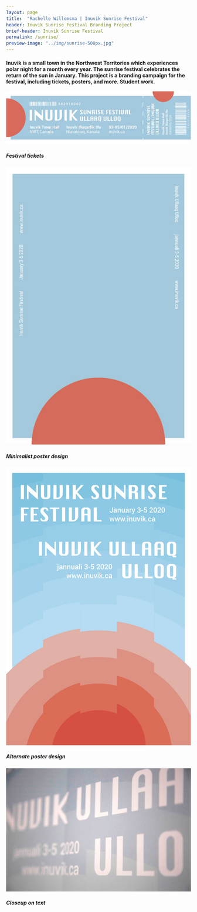 ```yaml
---
layout: page
title:  "Rachelle Willemsma | Inuvik Sunrise Festival"
header: Inuvik Sunrise Festival Branding Project
brief-header: Inuvik Sunrise Festival
permalink: /sunrise/
preview-image: "../img/sunrise-500px.jpg"
---
```


#### Inuvik is a small town in the Northwest Territories which experiences polar night for a month every year. The sunrise festival celebrates the return of the sun in January. This project is a branding campaign for the festival, including tickets, posters, and more. Student work.

![Inuvik Sunrise Festival Tickets](../img/sunrise-ticket-800px.jpg)

##### Festival tickets

![Inuvik Sunrise Festival Poster](../img/sunrise-simple-800px.jpg)

##### Minimalist poster design

![Inuvik Sunrise Festival Alternate Poster](../img/sunrise-complex-800px.jpg)

##### Alternate poster design

![Inuvik Sunrise Festival Closeup](../img/sunrise-closeup.jpg)

##### Closeup on text